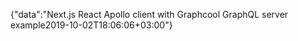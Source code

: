 {"data":"Next.js React Apollo client with Graphcool GraphQL server example2019-10-02T18:06:06+03:00"}
